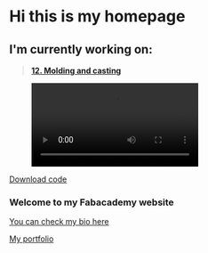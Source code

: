 # Hi this is my homepage


## I'm currently working on:

> [**12. Molding and casting**](./assignments/week12/)

<figure class="video_container">
	<video controls="true" allowfullscreen="true">
		<source src="images/week12/cnc_3d.mp4" type="video/mp4">
	</video>
</figure>

<script id="asciicast-xLqACH4OH1MVKM1PXh7tTE31u" src="https://asciinema.org/a/xLqACH4OH1MVKM1PXh7tTE31u.js" async data-autoplay="true" data-loop=1 data-t=23 data-speed=2></script>

[Download code](./files_for_projects/tags_fabacademy_week2.txt)

<!--
<script id="asciicast-zrbd1uhQn5A0bgf3kxl1YUV1n" src="https://asciinema.org/a/zrbd1uhQn5A0bgf3kxl1YUV1n.js" async data-autoplay="true" data-loop=1 data-t=23 data-speed=2></script>

![](./images/me_meme.jpg)-->

### Welcome to my Fabacademy website

[You can check my bio here](./about/index.md)

[My portfolio](https://docs.google.com/presentation/d/e/2PACX-1vQmyejE_FAWjtIBdAOacB1pdTpTRAXEbPqkuRE2p-DoZ6MzR95jXgPVaq3O7jFbN2KBzIOkTIO7qQ5o/embed?start=false&loop=true&delayms=3000#slide=id.p)
